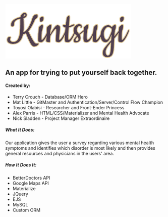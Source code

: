 ![Kintsugi](public/img/kintsugi.png)
## An app for trying to put yourself back together.

#### Created by:
* Terry Crouch - Database/ORM Hero
* Mat Little - GitMaster and Authentication/Server/Control Flow Champion
* Toyosi Olabisi - Researcher and Front-Ender Princess
* Alex Parris - HTML/CSS/Materializer and Mental Health Advocate 
* Nick Sladden - Project Manager Extraordinaire

##### What It Does:
Our application gives the user a survey regarding various mental health symptoms and identifies which disorder is most likely and then provides general resources and physicians in the users' area.

##### How It Does It:
* BetterDoctors API
* Google Maps API
* Materialize
* JQuery
* EJS
* MySQL
* Custom ORM
